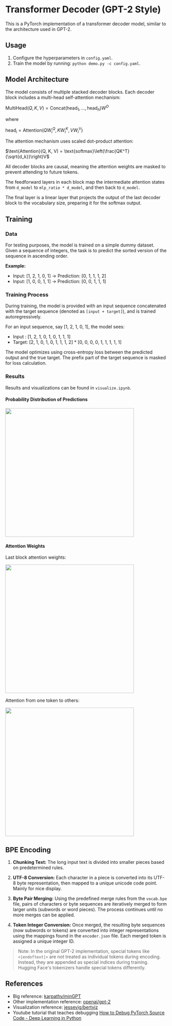 # Transformer Decoder (GPT-2 Style)

This is a PyTorch implementation of a transformer decoder model, similar to the architecture used in GPT-2.

## Usage
1. Configure the hyperparameters in `config.yaml`.
2. Train the model by running: `python demo.py -c config.yaml`.

## Model Architecture
The model consists of multiple stacked decoder blocks. Each decoder block includes a multi-head self-attention mechanism:

$\text{MultiHead}(Q, K, V) = \text{Concat}(\text{head}_1, \ldots, \text{head}_h)W^O$

where 

$\text{head}_i = \text{Attention}(QW^Q_i, KW^K_i, VW^V_i)$

The attention mechanism uses scaled dot-product attention:

$\text{Attention}(Q, K, V) = \text{softmax}\left(\frac{QK^T}{\sqrt{d_k}}\right)V$

All decoder blocks are causal, meaning the attention weights are masked to prevent attending to future tokens.

The feedforward layers in each block map the intermediate attention states from `d_model` to `mlp_ratio * d_model`, and then back to `d_model`.

The final layer is a linear layer that projects the output of the last decoder block to the vocabulary size, preparing it for the softmax output.

## Training
### Data
For testing purposes, the model is trained on a simple dummy dataset. Given a sequence of integers, the task is to predict the sorted version of the sequence in ascending order.

**Example:**
- Input: [1, 2, 1, 0, 1] → Prediction: [0, 1, 1, 1, 2]
- Input: [1, 0, 0, 1, 1] → Prediction: [0, 0, 1, 1, 1]

### Training Process
During training, the model is provided with an input sequence concatenated with the target sequence (denoted as `[input + target]`), and is trained autoregressively.

For an input sequence, say [1, 2, 1, 0, 1], the model sees:

- Input : [1, 2, 1, 0, 1, 0, 1, 1, 1]
- Target: [2, 1, 0, 1, 0, 1, 1, 1, 2] * [0, 0, 0, 0, 1, 1, 1, 1, 1]

The model optimizes using cross-entropy loss between the predicted output and the true target.
The prefix part of the target sequence is masked for loss calculation.

### Results
Results and visualizations can be found in `visualize.ipynb`. 

#### Probability Distribution of Predictions

  <img src="./assets/output.png" width="400">

#### Attention Weights
Last block attention weights:

  <img src="./assets/att_w_overall.png" width="400">

Attention from one token to others:

  <img src="./assets/att_w_0.png" width="400">


## BPE Encoding

1. **Chunking Text:** The long input text is divided into smaller pieces based on predetermined rules.

2. **UTF-8 Conversion:** Each character in a piece is converted into its UTF-8 byte representation, then mapped to a unique unicode code point. Mainly for nice display.
   
3. **Byte Pair Merging:** Using the predefined merge rules from the `vocab.bpe` file, pairs of characters or byte sequences are iteratively merged to form larger units (subwords or word pieces). The process continues until no more merges can be applied.

4. **Token Integer Conversion:** Once merged, the resulting byte sequences (now subwords or tokens) are converted into integer representations using the mappings found in the `encoder.json` file. Each merged token is assigned a unique integer ID.

> Note: In the original GPT-2 implementation, special tokens like `<|endoftext|>` are not treated as individual tokens during encoding. Instead, they are appended as special indices during training. Hugging Face's tokenizers handle special tokens differently.

## References
 - Big reference: [karpathy/minGPT](https://github.com/karpathy/minGPT)
 - Other implementation reference: [openai/gpt-2](https://github.com/openai/gpt-2)
 - Visualization reference: [jessevig/bertviz](https://github.com/jessevig/bertviz)
 - Youtube tutorial that teaches debugging [How to Debug PyTorch Source Code - Deep Learning in Python](https://www.youtube.com/watch?v=el39D7rz7K0)